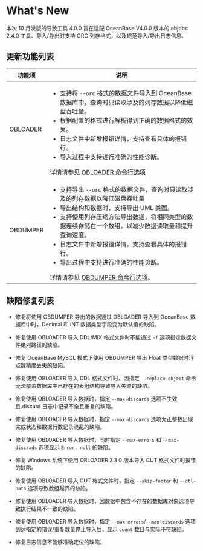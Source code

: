 # What's New

本次 10 月发版的导数工具 4.0.0 旨在适配 OceanBase V4.0.0 版本的 objdbc 2.4.0 工具、导入/导出时支持 ORC 列存格式，以及规范导入/导出日志信息。

## 更新功能列表



|   功能项    | 说明 |
|----------|-----------------------------------------------------------------------------------------------------------------------------------------------------------------------------------------------------------------------------------------------------------------------------------------------------------------------------------------------------------------------------------------------------------------------------------------------------------------------------------------------------------------------------------------------------------------------------------------------------------------------------------------------------------------------------------------------------------------------------------------------------------------------------------------------------------------------------------------------------------------------------------------------------------------------------------------------------------------------------------------------------------------------------------------------------------------------------------------------------------------------------------------------------------------------------------------|
| OBLOADER | <ul><li> 支持将 `--orc` 格式的数据文件导入到 OceanBase 数据库中，查询时只读取涉及的列存数据以降低磁盘吞吐量。 </li>  <li> 根据配置的格式进行解析得到正确的数据格式的效果。 </li><li> 日志文件中新增报错详情，支持查看具体的报错行。</li><li> 导入过程中支持进行准确的性能诊断。 </li> </ul> 详情请参见 [OBLOADER 命令行选项](3.OBLOADER/2.obloader-user-guide/3.obloader-command-line-options.md)|
| OBDUMPER | <ul><li> 支持导出 `--orc` 格式的数据文件，查询时只读取涉及的列存数据以降低磁盘吞吐量 </li><li> 导出结构和数据时，支持导出 UML 类图。</li><li> 支持使用列存压缩方法导出数据，将相同类型的数据连续存储在一个数组，以减少数据读取量和提升查询速度。</li><li> 日志文件中新增报错详情，支持查看具体的报错行。</li><li> 导出过程中支持进行准确的性能诊断。</li></ul>详情请参见 [OBDUMPER 命令行选项](4.OBDUMPER/2.obdumper-user-guide/3.obdumper-command-line-options.md)。|



## 缺陷修复列表

* 修复将使用 OBDUMPER 导出的数据通过 OBLOADER 导入到 OceanBase 数据库中时，Decimal 和 INT 数据类型字段变为默认值的缺陷。

* 修复使用 OBLOADER 导入 DDL/MIX 格式文件时不能通过 `-f` 选项指定数据文件绝对路径的缺陷。

* 修复 OceanBase MySQL 模式下使用 OBDUMPER 导出 Float 类型数据时浮点数精度丢失的缺陷。


* 修复使用 OBLOADER 导入 DDL 格式文件时，因指定 `--replace-object` 命令无法覆盖数据库中已存在的表组结构导致导入失败的缺陷。


* 修复使用 OBLOADER 导入数据时，指定 `--max-discards` 选项不生效且.discard 日志中记录不全且重复的缺陷。

* 修复使用 OBLOADER 导入数据时，指定 `--max-discards` 选项为正整数出现完成状态和数据行数记录混乱的缺陷。

* 修复使用 OBLOADER 导入数据时，同时指定 `--max-errors` 和 `--max-discrads` 选项显示 `Error: null` 的缺陷。

* 修复 Windows 系统下使用 OBLOADER 3.3.0 版本导入 CUT 格式文件时报错的缺陷。

* 修复使用 OBLOADER 导入 CUT 格式文件时，指定 `--skip-footer` 和 `--ctl-path` 选项导致数组越界的缺陷。

* 修复使用 OBLOADER 导入数据时，因数据中包含不存在的数据库对象选项导致执行结果不一致的缺陷。

* 修复使用 OBLOADER 导入数据时，指定 `--max-errors`/`--max-discards` 选项到达指定的错误/重复数量停止导入后，显示 `count` 数目与实际不符缺陷。

* 修复日志信息不能够准确定位的缺陷。